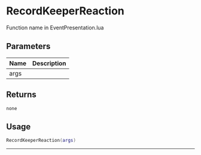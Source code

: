 # RecordKeeperReaction

Function name in EventPresentation.lua

## Parameters

| Name | Description |
| ---- | ----------- |
| args |             |

## Returns

`none`

## Usage

```lua
RecordKeeperReaction(args)
```

---
